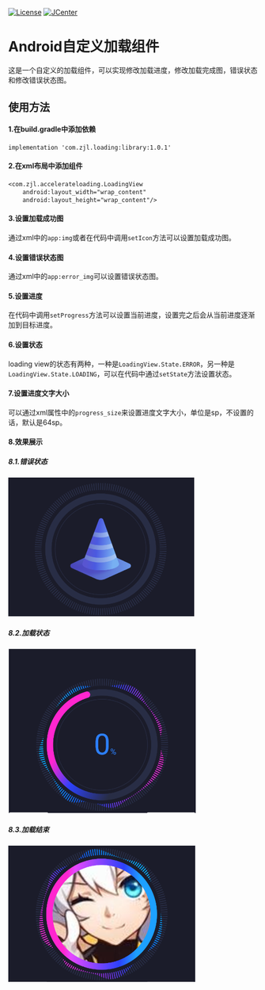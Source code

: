 
[![License](https://img.shields.io/badge/License%20-Apache%202-337ab7.svg)](https://www.apache.org/licenses/LICENSE-2.0)
[![JCenter](https://img.shields.io/badge/%20JCenter%20-2.0.3-5bc0de.svg)](https://bintray.com/airoure/myrepo/library)
# Android自定义加载组件
这是一个自定义的加载组件，可以实现修改加载进度，修改加载完成图，错误状态和修改错误状态图。
## 使用方法
#### 1.在build.gradle中添加依赖
```
implementation 'com.zjl.loading:library:1.0.1'
```
#### 2.在xml布局中添加组件
```
<com.zjl.accelerateloading.LoadingView
    android:layout_width="wrap_content"
    android:layout_height="wrap_content"/>
```
#### 3.设置加载成功图
通过xml中的```app:img```或者在代码中调用```setIcon```方法可以设置加载成功图。
#### 4.设置错误状态图
通过xml中的```app:error_img```可以设置错误状态图。
#### 5.设置进度
在代码中调用```setProgress```方法可以设置当前进度，设置完之后会从当前进度逐渐加到目标进度。
#### 6.设置状态
loading view的状态有两种，一种是```LoadingView.State.ERROR```，另一种是```LoadingView.State.LOADING```，可以在代码中通过```setState```方法设置状态。
#### 7.设置进度文字大小
可以通过xml属性中的```progress_size```来设置进度文字大小，单位是sp，不设置的话，默认是64sp。
#### 8.效果展示
##### 8.1.错误状态
![image](https://github.com/Airoure/loading/blob/master/screenshot/error.PNG)

##### 8.2.加载状态
![image](https://github.com/Airoure/loading/blob/master/screenshot/loading.PNG)

##### 8.3.加载结束
![image](https://github.com/Airoure/loading/blob/master/screenshot/loading_finish.PNG)
